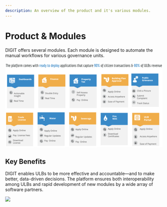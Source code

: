 ```yaml
---
description: An overview of the product and it's various modules.
---
```


# Product & Modules

DIGIT offers several modules. Each module is designed to automate the manual workflows for various governance units.

![](../.gitbook/assets/image%20%2827%29%20%288%29.png)

## Key Benefits

DIGIT enables ULBs to be more effective and accountable—and to make better, data-driven decisions. The platform ensures both interoperability among ULBs and rapid development of new modules by a wide array of software partners.

![](../.gitbook/assets/digit-_-indias-largest-open-source-platform-for-e.png)

